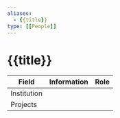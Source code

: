 ```yaml
---
aliases:
  - {{title}}
type: [[People]]
---
```


# {{title}}

| Field       | Information | Role |
| ----------- | ----------- | ---- |
| Institution |             |      | 
| Projects    |             |      |
